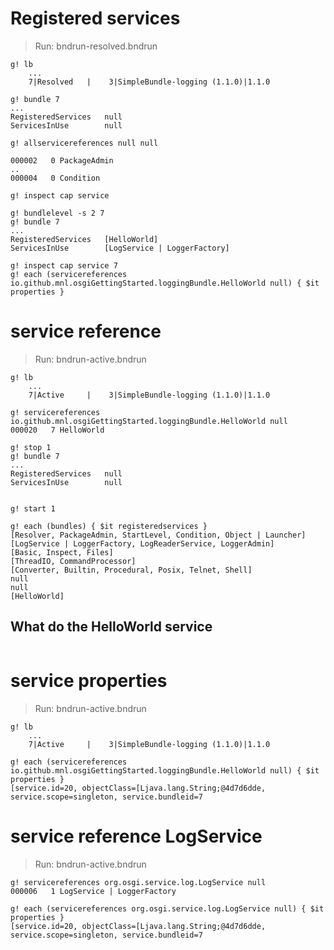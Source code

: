 # Registered services

> Run: bndrun-resolved.bndrun

```
g! lb 
	...
    7|Resolved   |    3|SimpleBundle-logging (1.1.0)|1.1.0
    	
g! bundle 7
...
RegisteredServices   null
ServicesInUse        null

g! allservicereferences null null

000002   0 PackageAdmin
..
000004   0 Condition

g! inspect cap service 

g! bundlelevel -s 2 7
g! bundle 7
...
RegisteredServices   [HelloWorld]
ServicesInUse        [LogService | LoggerFactory]

g! inspect cap service 7
g! each (servicereferences io.github.mnl.osgiGettingStarted.loggingBundle.HelloWorld null) { $it properties }
```


# service reference

> Run: bndrun-active.bndrun

```
g! lb
	...
    7|Active     |    3|SimpleBundle-logging (1.1.0)|1.1.0
    	
g! servicereferences io.github.mnl.osgiGettingStarted.loggingBundle.HelloWorld null
000020   7 HelloWorld  

g! stop 1
g! bundle 7
...
RegisteredServices   null
ServicesInUse        null


g! start 1

g! each (bundles) { $it registeredservices }
[Resolver, PackageAdmin, StartLevel, Condition, Object | Launcher]
[LogService | LoggerFactory, LogReaderService, LoggerAdmin]
[Basic, Inspect, Files]
[ThreadIO, CommandProcessor]
[Converter, Builtin, Procedural, Posix, Telnet, Shell]
null
null
[HelloWorld]
```

## What do the HelloWorld service

```

```

# service properties 

> Run: bndrun-active.bndrun

```
g! lb
	...
    7|Active     |    3|SimpleBundle-logging (1.1.0)|1.1.0

g! each (servicereferences io.github.mnl.osgiGettingStarted.loggingBundle.HelloWorld null) { $it properties }
[service.id=20, objectClass=[Ljava.lang.String;@4d7d6dde, service.scope=singleton, service.bundleid=7
```

# service reference LogService

> Run: bndrun-active.bndrun

```
g! servicereferences org.osgi.service.log.LogService null
000006   1 LogService | LoggerFactory

g! each (servicereferences org.osgi.service.log.LogService null) { $it properties }
[service.id=20, objectClass=[Ljava.lang.String;@4d7d6dde, service.scope=singleton, service.bundleid=7
```